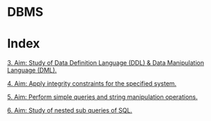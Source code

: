 # DBMS

# Index

[3. Aim: Study of Data Definition Language (DDL) & Data Manipulation Language (DML). ](https://github.com/NEWBIENOOB-0/compcodes/blob/main/dse/sem4/dbms/3.ddlandml.md)

[4. Aim: Apply integrity constraints for the specified system.](https://github.com/NEWBIENOOB-0/compcodes/blob/main/dse/sem4/dbms/4.constraints.md)

[5. Aim: Perform simple queries and string manipulation operations.](https://github.com/NEWBIENOOB-0/compcodes/blob/main/dse/sem4/dbms/5.manipulation.md)

[6. Aim: Study of nested sub queries of SQL.](https://github.com/NEWBIENOOB-0/compcodes/blob/main/dse/sem4/dbms/6.nested.md)
